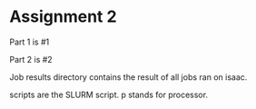 # Assignment 2

Part 1 is #1

Part 2 is #2

Job results directory contains the result of all jobs ran on isaac.

scripts are the SLURM script. p stands for processor.